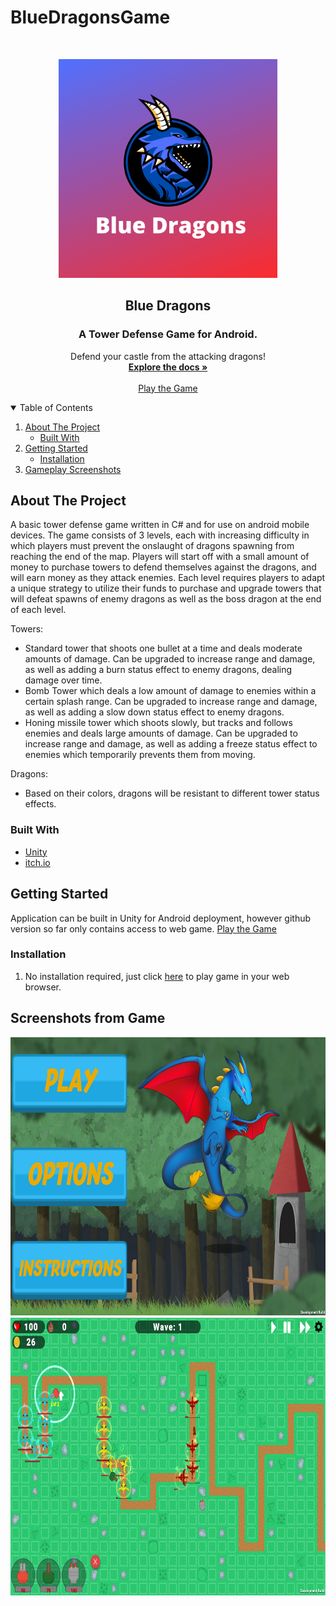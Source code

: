 # BlueDragonsGame


<br />
<p align="center">
  <a href="https://github.com/cdunham927/BlueDragonsGame">
    <img src="images/BlueDragonsLogo.png" alt="Logo" width="350" height="350">
  </a>

  <h2 align="center">Blue Dragons</h2>
  <h3 align="center">A Tower Defense Game for Android.</h4>

  <p align="center">
    Defend your castle from the attacking dragons! 
    <br />
    <a href="https://github.com/cdunham927/BlueDragonsGame"><strong>Explore the docs »</strong></a>
    <br />
    <br />
    <a href="https://melissaappel.itch.io/dragon-defense-frenzy">Play the Game</a>
    
  </p>
</p>



<!-- TABLE OF CONTENTS -->
<details open="open">
  <summary>Table of Contents</summary>
  <ol>
    <li>
      <a href="#about-the-project">About The Project</a>
      <ul>
        <li><a href="#built-with">Built With</a></li>
      </ul>
    </li>
    <li>
      <a href="#getting-started">Getting Started</a>
      <ul>
        <li><a href="#installation">Installation</a></li>
      </ul>
    </li>
    <li><a href="#usage">Gameplay Screenshots</a></li>
  </ol>
</details>



<!-- ABOUT THE PROJECT -->
## About The Project
A basic tower defense game written in C# and for use on android mobile devices. The game consists of 3 levels, each with increasing difficulty in which players must prevent the onslaught of dragons spawning from reaching the end of the map. Players will start off with a small amount of money to purchase towers to defend themselves against the dragons, and will earn money as they attack enemies. Each level requires players to adapt a unique strategy to utilize their funds to purchase and upgrade towers that will defeat spawns of enemy dragons as well as the boss dragon at the end of each level. 

Towers:
* Standard tower that shoots one bullet at a time and deals moderate amounts of damage. Can be upgraded to increase range and damage, as well as adding a burn status effect to enemy dragons, dealing damage over time.
* Bomb Tower which deals a low amount of damage to enemies within a certain splash range. Can be upgraded to increase range and damage, as well as adding a slow down status effect to enemy dragons. 
* Honing missile tower which shoots slowly, but tracks and follows enemies and deals large amounts of damage. Can be upgraded to increase range and damage, as well as adding a freeze status effect to enemies which temporarily prevents them from moving. 

Dragons:
* Based on their colors, dragons will be resistant to different tower status effects. 

### Built With

* [Unity](https://unity.com/)
* [itch.io](https://itch.io/)




<!-- GETTING STARTED -->
## Getting Started
Application can be built in Unity for Android deployment, however github version so far only contains access to web game. <a href="https://melissaappel.itch.io/dragon-defense-frenzy">Play the Game</a>

### Installation

1. No installation required, just click <a href="https://melissaappel.itch.io/dragon-defense-frenzy">here</a> to play game in your web browser.



<!-- USAGE EXAMPLES -->
## Screenshots from Game
<img src="images/mainmenu.png" alt="Logo" width="719" height="445">
<br />
<img src="images/gameplay.png" alt="Logo" width="719" height="445">






